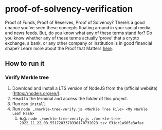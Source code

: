 # proof-of-solvency-verification

Proof of Funds, Proof of Reserves, Proof of Solvency? There’s a good chance you’ve seen these concepts floating around
in your social media and news feeds. But, do you know what any of these terms stand for? Do you know whether any of
these terms actually ‘prove’ that a crypto exchange, a bank, or any other company or institution is in good financial
shape? Learn more about the Proof that Matters [here](https://blog.bitso.com/bitso/the-proof-that-matters).

## How to run it

### Verify Merkle tree
1. Download and install a LTS version of NodeJS from the (official website)[https://nodejs.org/en/].
2. Head to the terminal and access the folder of this project.
3. Run `npm install`.
4. Run `node ./merkle-tree-verify.js <Merkle Tree File> <My Merkle Leaf Hash>`
    1. e.g. `node ./merkle-tree-verify.js ./merkle-tree-2022_11_22_03_5517283378330170732023.tsv f31dc1a905e3afae`
